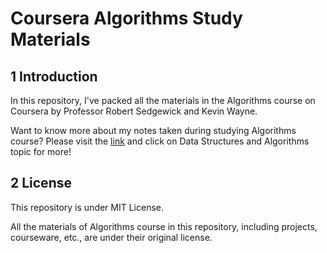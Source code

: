 # Coursera Algorithms Study Materials

## 1 Introduction

In this repository, I've packed all the materials in the Algorithms course on Coursera by Professor Robert Sedgewick and Kevin Wayne.

Want to know more about my notes taken during studying Algorithms course? Please visit the [link](https://csstudy.pages.dev/) and click on Data Structures and Algorithms topic for more!

## 2 License

This repository is under MIT License.

All the materials of Algorithms course in this repository, including projects, courseware, etc., are under their original license.
